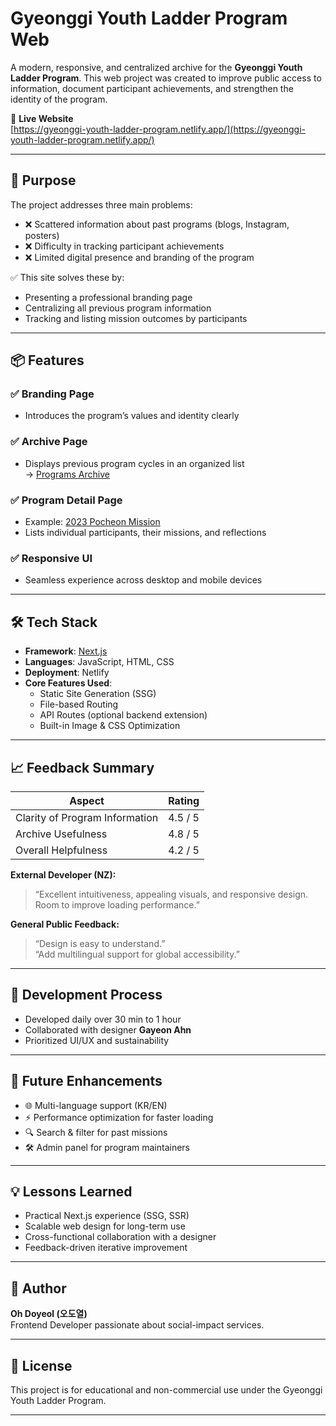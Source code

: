 # Gyeonggi Youth Ladder Program Web

A modern, responsive, and centralized archive for the **Gyeonggi Youth Ladder Program**. This web project was created to improve public access to information, document participant achievements, and strengthen the identity of the program.

🔗 **Live Website**  
[https://gyeonggi-youth-ladder-program.netlify.app/](https://gyeonggi-youth-ladder-program.netlify.app/)

---

## 🌟 Purpose

The project addresses three main problems:

- ❌ Scattered information about past programs (blogs, Instagram, posters)
- ❌ Difficulty in tracking participant achievements
- ❌ Limited digital presence and branding of the program

✅ This site solves these by:

- Presenting a professional branding page
- Centralizing all previous program information
- Tracking and listing mission outcomes by participants

---

## 📦 Features

### ✅ Branding Page

- Introduces the program’s values and identity clearly

### ✅ Archive Page

- Displays previous program cycles in an organized list  
  → [Programs Archive](https://gyeonggi-youth-ladder-program.netlify.app/programs)

### ✅ Program Detail Page

- Example: [2023 Pocheon Mission](https://gyeonggi-youth-ladder-program.netlify.app/programs/1)
- Lists individual participants, their missions, and reflections

### ✅ Responsive UI

- Seamless experience across desktop and mobile devices

---

## 🛠 Tech Stack

- **Framework**: [Next.js](https://nextjs.org/)
- **Languages**: JavaScript, HTML, CSS
- **Deployment**: Netlify
- **Core Features Used**:
  - Static Site Generation (SSG)
  - File-based Routing
  - API Routes (optional backend extension)
  - Built-in Image & CSS Optimization

---

## 📈 Feedback Summary

| Aspect                         | Rating  |
| ------------------------------ | ------- |
| Clarity of Program Information | 4.5 / 5 |
| Archive Usefulness             | 4.8 / 5 |
| Overall Helpfulness            | 4.2 / 5 |

**External Developer (NZ):**

> “Excellent intuitiveness, appealing visuals, and responsive design. Room to improve loading performance.”

**General Public Feedback:**

> “Design is easy to understand.”  
> “Add multilingual support for global accessibility.”

---

## 🚀 Development Process

- Developed daily over 30 min to 1 hour
- Collaborated with designer **Gayeon Ahn**
- Prioritized UI/UX and sustainability

---

## 📌 Future Enhancements

- 🌐 Multi-language support (KR/EN)
- ⚡ Performance optimization for faster loading
- 🔍 Search & filter for past missions
- 🛠 Admin panel for program maintainers

---

## 💡 Lessons Learned

- Practical Next.js experience (SSG, SSR)
- Scalable web design for long-term use
- Cross-functional collaboration with a designer
- Feedback-driven iterative improvement

---

## 👤 Author

**Oh Doyeol (오도열)**  
Frontend Developer passionate about social-impact services.

---

## 📎 License

This project is for educational and non-commercial use under the Gyeonggi Youth Ladder Program.

---
